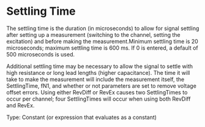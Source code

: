 # Settling Time

The settling time is the duration (in microseconds) to allow for signal settling after setting up a measurement (switching to the channel, setting the excitation) and before making the measurement.Minimum settling time is 20 microseconds; maximum settling time is 600 ms. If 0 is entered, a default of 500 microseconds is used.

Additional settling time may be necessary to allow the signal to settle with high resistance or long lead lengths (higher capacitance). The time it will take to make the measurement will include the measurement itself, the SettlingTime, fN1, and whether or not parameters are set to remove voltage offset errors. Using either RevDiff or RevEx causes two SettlingTimes to occur per channel; four SettlingTimes will occur when using both RevDiff and RevEx.

Type: Constant (or expression that evaluates as a constant)
